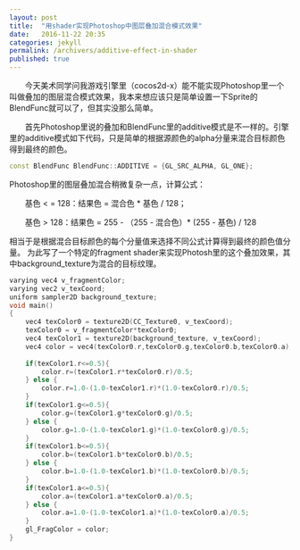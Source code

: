 ```yaml
---
layout: post
title:  "用shader实现Photoshop中图层叠加混合模式效果"
date:   2016-11-22 20:35
categories: jekyll
permalink: /archivers/additive-effect-in-shader
published: true
---
```

&emsp;&emsp;今天美术同学问我游戏引擎里（cocos2d-x）能不能实现Photoshop里一个叫做叠加的图层混合模式效果，我本来想应该只是简单设置一下Sprite的BlendFunc就可以了，但其实没那么简单。


&emsp;&emsp;首先Photoshop里说的叠加和BlendFunc里的additive模式是不一样的。引擎里的additive模式如下代码，只是简单的根据源颜色的alpha分量来混合目标颜色得到最终的颜色。

~~~cpp
const BlendFunc BlendFunc::ADDITIVE = {GL_SRC_ALPHA, GL_ONE};
~~~

Photoshop里的图层叠加混合稍微复杂一点，计算公式：

&emsp;&emsp;基色 < = 128：结果色 = 混合色 * 基色 / 128；

&emsp;&emsp;基色 > 128：结果色 = 255 - （255 - 混合色）* (255 - 基色) / 128

相当于是根据混合目标颜色的每个分量值来选择不同公式计算得到最终的颜色值分量。
为此写了一个特定的fragment shader来实现Photosh里的这个叠加效果，其中background_texture为混合的目标纹理。

~~~cpp
varying vec4 v_fragmentColor;
varying vec2 v_texCoord;
uniform sampler2D background_texture;
void main()
{
    vec4 texColor0 = texture2D(CC_Texture0, v_texCoord);
    texColor0 = v_fragmentColor*texColor0;
    vec4 texColor1 = texture2D(background_texture, v_texCoord);
    vec4 color = vec4(texColor0.r,texColor0.g,texColor0.b,texColor0.a);
        
    if(texColor1.r<=0.5){
        color.r=(texColor1.r*texColor0.r)/0.5;
    } else {
        color.r=1.0-(1.0-texColor1.r)*(1.0-texColor0.r)/0.5;
    }
    if(texColor1.g<=0.5){
        color.g=(texColor1.g*texColor0.g)/0.5;
    } else {
        color.g=1.0-(1.0-texColor1.g)*(1.0-texColor0.g)/0.5;
    }
    if(texColor1.b<=0.5){
        color.b=(texColor1.b*texColor0.b)/0.5;
    } else {
        color.b=1.0-(1.0-texColor1.b)*(1.0-texColor0.b)/0.5;
    }
    if(texColor1.a<=0.5){
        color.a=(texColor1.a*texColor0.a)/0.5;
    } else {
        color.a=1.0-(1.0-texColor1.a)*(1.0-texColor0.a)/0.5;
    }
    gl_FragColor = color;
}
~~~